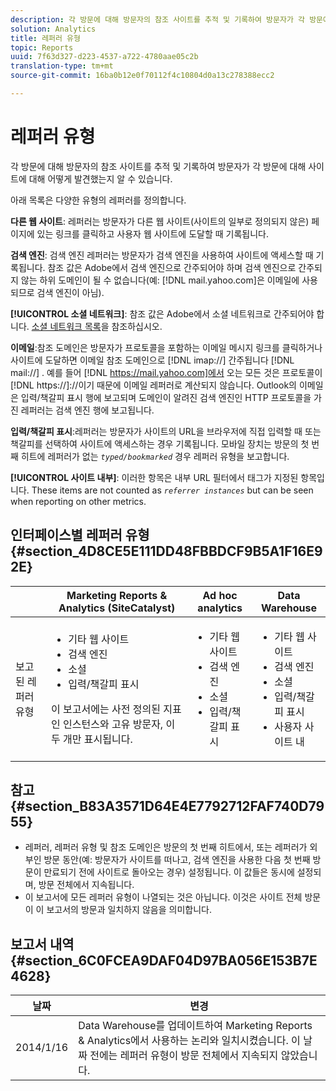 ```yaml
---
description: 각 방문에 대해 방문자의 참조 사이트를 추적 및 기록하여 방문자가 각 방문에 대해 사이트에 대해 어떻게 발견했는지 알 수 있습니다.
solution: Analytics
title: 레퍼러 유형
topic: Reports
uuid: 7f63d327-d223-4537-a722-4780aae05c2b
translation-type: tm+mt
source-git-commit: 16ba0b12e0f70112f4c10804d0a13c278388ecc2

---
```



# 레퍼러 유형

각 방문에 대해 방문자의 참조 사이트를 추적 및 기록하여 방문자가 각 방문에 대해 사이트에 대해 어떻게 발견했는지 알 수 있습니다.

아래 목록은 다양한 유형의 레퍼러를 정의합니다.

**다른 웹 사이트**: 레퍼러는 방문자가 다른 웹 사이트(사이트의 일부로 정의되지 않은) 페이지에 있는 링크를 클릭하고 사용자 웹 사이트에 도달할 때 기록됩니다.

**검색 엔진**: 검색 엔진 레퍼러는 방문자가 검색 엔진을 사용하여 사이트에 액세스할 때 기록됩니다. 참조 값은 Adobe에서 검색 엔진으로 간주되어야 하며 검색 엔진으로 간주되지 않는 하위 도메인이 될 수 없습니다(예: [!DNL mail.yahoo.com]은 이메일에 사용되므로 검색 엔진이 아님).

**[!UICONTROL 소셜 네트워크]**: 참조 값은 Adobe에서 소셜 네트워크로 간주되어야 합니다. [소셜 네트워크 목록](https://helpx.adobe.com/analytics/kb/list-social-networks.html)을 참조하십시오.

**이메일**:참조 도메인은 방문자가 프로토콜을 포함하는 이메일 메시지 링크를 클릭하거나 사이트에 도달하면 이메일 참조 도메인으로 [!DNL imap://] 간주됩니다 [!DNL mail://] . 예를 들어 [!DNL https://mail.yahoo.com]에서 오는 모든 것은 프로토콜이 [!DNL https://]://이기 때문에 이메일 레퍼러로 계산되지 않습니다. Outlook의 이메일은 입력/책갈피 표시 행에 보고되며 도메인이 알려진 검색 엔진인 HTTP 프로토콜을 가진 레퍼러는 검색 엔진 행에 보고됩니다.

**입력/책갈피 표시**:레퍼러는 방문자가 사이트의 URL을 브라우저에 직접 입력할 때 또는 책갈피를 선택하여 사이트에 액세스하는 경우 기록됩니다. 모바일 장치는 방문의 첫 번째 히트에 레퍼러가 없는 *`typed/bookmarked`* 경우 레퍼러 유형을 보고합니다.

**[!UICONTROL 사이트 내부]**: 이러한 항목은 내부 URL 필터에서 태그가 지정된 항목입니다. These items are not counted as *`referrer instances`* but can be seen when reporting on other metrics.

## 인터페이스별 레퍼러 유형 {#section_4D8CE5E111DD48FBBDCF9B5A1F16E92E}

<table id="table_EC7423532C7E44DE97B7FC0321585A2B"> 
 <thead> 
  <tr> 
   <th colname="col1" class="entry"> </th> 
   <th colname="col2" class="entry"> Marketing Reports &amp; Analytics (SiteCatalyst) </th> 
   <th colname="col3" class="entry"> Ad hoc analytics </th> 
   <th colname="col4" class="entry"> Data Warehouse </th> 
  </tr>
 </thead>
 <tbody> 
  <tr> 
   <td colname="col1"> 보고된 레퍼러 유형 </td> 
   <td colname="col2"> 
    <ul id="ul_EFC8E81EC6DF4CC2AC0E290244FD5859"> 
     <li id="li_686FCAEB04054B9F8A7D2434E8C49F04">기타 웹 사이트 </li> 
     <li id="li_C232868230AA4A54958B524F3D8FDA35"> 검색 엔진 </li> 
     <li id="li_A89BFD0468F74ED7822F64BE4A7332AE"> 소셜 </li> 
     <li id="li_C824E6F7F6E748DD827A95B105ADBADD"> 입력/책갈피 표시 </li> 
    </ul> <p> 이 보고서에는 사전 정의된 지표인 인스턴스와 고유 방문자, 이 두 개만 표시됩니다. </p> </td> 
   <td colname="col3"> 
    <ul id="ul_FD81EB3C1BD949A39C5A9E9688D25271"> 
     <li id="li_6099E7E03F3843D484808258A332BBE9">기타 웹 사이트 </li> 
     <li id="li_5AABC02DA7964D578BF8404DA819245D"> 검색 엔진 </li> 
     <li id="li_B18907AC7FA1429A893B57634EB7DC6F"> 소셜 </li> 
     <li id="li_7674B67897994E1FA99BCD9B604BCB6E"> 입력/책갈피 표시 </li> 
    </ul> </td> 
   <td colname="col4"> 
    <ul id="ul_C37ADBEC31D04295BF5CDEA25DB5191A"> 
     <li id="li_81A642C96C674669BA00B2DACA534B8A">기타 웹 사이트 </li> 
     <li id="li_29B9DA9F2AAD46A69886D34D5E6E43D4"> 검색 엔진 </li> 
     <li id="li_E381EEF111F248F99EE39600D616B7C2"> 소셜 </li> 
     <li id="li_596377F4D3C248BEA5191EE2985A2B13"> 입력/책갈피 표시 </li> 
     <li id="li_A7A72D3D6B9A4CCFB43EDA77ABFDEDBC"> 사용자 사이트 내 </li> 
    </ul> </td> 
  </tr> 
 </tbody> 
</table>

## 참고 {#section_B83A3571D64E4E7792712FAF740D7955}

* 레퍼러, 레퍼러 유형 및 참조 도메인은 방문의 첫 번째 히트에서, 또는 레퍼러가 외부인 방문 동안(예: 방문자가 사이트를 떠나고, 검색 엔진을 사용한 다음 첫 번째 방문이 만료되기 전에 사이트로 돌아오는 경우) 설정됩니다. 이 값들은 동시에 설정되며, 방문 전체에서 지속됩니다.
* 이 보고서에 모든 레퍼러 유형이 나열되는 것은 아닙니다. 이것은 사이트 전체 방문이 이 보고서의 방문과 일치하지 않음을 의미합니다.

## 보고서 내역 {#section_6C0FCEA9DAF04D97BA056E153B7E4628}

| 날짜 | 변경 |
|---|---|
| 2014/1/16 | Data Warehouse를 업데이트하여 Marketing Reports &amp; Analytics에서 사용하는 논리와 일치시켰습니다. 이 날짜 전에는 레퍼러 유형이 방문 전체에서 지속되지 않았습니다. |

